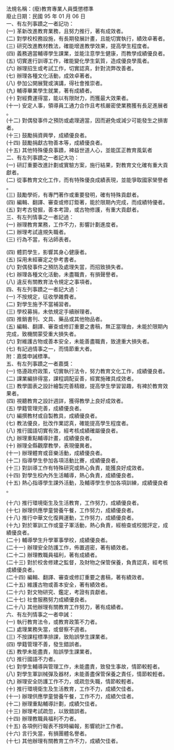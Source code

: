 法規名稱：(廢)教育專業人員獎懲標準  
廢止日期：民國 95 年 01 月 06 日  
一、有左列事蹟之一者記功：  
(一) 革新改進教育業務，且努力推行，著有成效者。  
(二) 對學校校務設施，有長期發展計畫，且能切實執行，績效卓著者。  
(三) 研究改進教材教法，確能增進教學效果，提高學生程度者。  
(四) 義務適當輔導學生課業，並能注意學生健康，而教學成績優良者。  
(五) 切實進行訓導工作，確能變化學生氣質，造成優良學風者。  
(六) 辦理招生或考試工作，切實認真，針對流弊改善者。  
(七) 辦理各種文化活動，成效卓著者。  
(八) 參加公開展覽或演講，得社會推崇者。  
(九) 輔導畢業學生就業，著有成績者。  
(十) 對經費運得當，能以有限財力，而獲最大效果者。  
(十一) 安定人事，領導員工通力合作且考核嚴密使業務獲有長足進展者  
。  
(十二) 對偶發事件之預防或處理適當，因而避免或減少可能發生之損害  
者。  
(十三) 鼓勵捐資興學，成績優良者。  
(十四) 鼓勵捐獻古物善本等，成績優良者。  
(十五) 其他特殊優良事蹟，裨益世道人心，並能匡正教育風氣者  
二、有左列事蹟之一者記大功：  
(一) 研訂重要改進計劃或實驗方案，施行結果，對教育文化確有重大貢  
獻者。  
(二) 從事教育文化工作，而有特殊優良成績表現，並能爭取國家榮譽者  
。  
(三) 鼓勵學術，有專門著作或重要發明，確有特殊貢獻者。  
(四) 編輯、翻譯、審查或修訂鉅著，能於限期內完成，而成績特優者。  
(五) 對考古發掘，善本考證，或古物修護，有重大貢獻者。  
三、有左列情事之一者記過：  
(一) 辦理教育業務，工作不力，影響計劃進度者。  
(二) 辦理考試違規失職者。  
(三) 行為不當，有沾師表者。  


(四) 體罰學生，影響其身心健康者。  
(五) 採用未經審定之參考書者。  
(六) 對偶發事件之預防及處理失當，而招致損失者。  
(七) 辦理各種文化活動，未盡職責，有損聲譽者。  
(八) 違反有關教育法令規定之事項者。  
四、有左列事蹟之一者記大過：  
(一) 不按規定，征收學雜費者。  
(二) 對學生施予不當補習者。  
(三) 學校募捐，未依規定手續辦理者。  
(四) 推銷書刊、文具、藥品或其他物品者。  
(五) 編輯、翻譯、審查或修訂重要之書稿，無正當理由，未能於限期內  
完成，致機關蒙受重大損失者。  
(六) 對維護古物或善本安全，未能善盡職責，致達重大損失者。  
(七) 有記過情事之一，而情節重大者。  
附：嘉獎申誡標準。  
五、有左列事蹟之一者嘉獎：  
(一) 恪遵政府政策，切實執行法令，努力教育文化工作，成績優良者。  
(二) 課業編排得當，課程調配妥善，經實施確具成效者。  
(三) 教學圖表之設計繪製完善精緻，提高學生學習習趣，有裨於教育效  
果者。  
(四) 視聽教育之設計週詳，獲得教學上良好成效者。  
(五) 學籍管理完善，成績優良者。  
(六) 編撰教材或自製教具，成績優良者。  
(七) 教法優良，批改作業認真，確能提高學生程度者。  
(八) 推行國語切實有效，經考核成績確屬優良者。  
(九) 辦理重點輔導計畫，成績優良者。  
(十) 辦理全縣觀摩教學，表現優異者。  
(十一) 辦理體育或音樂活動，成績優良者。  
(十二) 指導學生參加各項活動比賽，成績優良者。  
(十三) 對訓導工作有特殊研究或熱心負責，能獲良好成效者。  
(十四) 對學生校內外生活輔導，熱心負責，成績優良者。  
(十五) 熱心指導學生課外活動，及輔導學生參加各項訓練，成績優良者  
。  


(十六) 推行環境衛生及生活教育，工作努力，成績優良者。  
(十七) 辦理供應學童營養午餐，工作努力，成績優良者。  
(十八) 推行中華文化復興運動，工作努力，成績優良者。  
(十九) 對於軍訓工作或童子軍活動，熱心負責，經檢查或校閱評定，成  
績優良者。  
(二十) 輔導學生升學軍事學校，成績優良者。  
(二十一) 辦理安全防護工作，佈置週密，著有績效者。  
(二十二) 辦理教職員福利，著有成績者。  
(二十三) 對於校舍修建之監督，及財物之保管保養，負責認真，經考核  
成績優良者。  
(二十四) 編輯、翻譯、審查或修訂重要之書稿，著有績效者。  
(二十五) 維護古物或善本安全，著有績效者。  
(二十六) 對文物研究、鑑定，考證有貢獻者。  
(二十七) 社會服務努力成績優良者。  
(二十八) 其他辦理有關教育工作努力，著有成績者。  
六、有左列情事之一者申誡：  
(一) 執行教育法令，或教育政策不力者。  
(二) 處理業務失當，或督察不週者。  
(三) 不按課程標準排課，致貽誤學生課業者。  
(四) 學籍管理不善，發生錯誤者。  
(五) 教學未能盡責，貽誤學生課業者。  
(六) 推行國語不力者。  
(七) 對學生輔導與管理工作，未能盡責，致發生事故，情節較輕者。  
(八) 對學生軍訓械彈及器材，未能善盡保管保養之責任，情節較輕者。  
(九) 辦理安全防護工作不力，或疏忽失職，情節較輕者。  
(十) 推行環境衛生及生活教育，工作不力，成績欠佳者。  
(十一) 辦理供應學童營養午餐，工作不力，成績欠佳者。  
(十二) 辦理重點輔導計劃，成績欠佳者。  
(十三) 辦理考試疏忽，以致錯誤者。  
(十四) 辦理教職員福利不力者。  
(十五) 各項例行報表不按時編報，影響統計工作者。  
(十六) 言行失當，有損團體名譽者。  
(十七) 其他辦理有關教育工作不力，成績欠佳者。  


